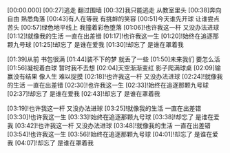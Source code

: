 [00:00.000]
[00:27]逃走 翻过围墙
[00:32]我只能逃走 从教室里头
[00:38]奔向自由 熟悉角落
[00:43]有人在等我 有挑衅的笑容
[00:51]今天谁先开球 让谁尝点苦头
[00:57]绿色地平线上 我撞着彩色堕落
[01:06]!也许我这一杆 又没办法进球
[01:12]!就像我的生活 一直在出差错
[01:17]!也许我这一生
[01:20]!始终在追逐那颗九号球
[01:25]!却忘了 是谁在爱我
[01:30]!却忘了 是谁在罩着我

[01:39]从前 书包很满
[01:44]装不下的梦 就丢了一些
[01:50]未来我们 要怎么活
[01:56]凝视着白球 暂时我不去想
[02:04]天空渐渐变红 影子爬满球桌
[02:09]输赢没有结果 像人生 难以捉摸
[02:18]!也许我这一杆 又没办法进球
[02:24]!就像我的生活 一直在出差错
[02:30]!也许我这一生
[02:33]!始终在追逐那颗九号球
[02:37]!却忘了 是谁在爱我
[02:43]!却忘了 是谁在罩着我

[03:19]!也许我这一杆 又没办法进球
[03:25]!就像我的生活 一直在出差错
[03:30]!也许我这一生
[03:33]!始终在追逐那颗九号球
[03:38]!却忘了 是谁在爱我
[03:42]!也许我这一杆 又没办法进球
[03:48]!就像我的生活 一直在出差错
[03:54]!也许我这一生
[03:56]!始终在追逐那颗九号球
[04:01]!却忘了 是谁在爱我
[04:07]!却忘了 是谁在罩着我